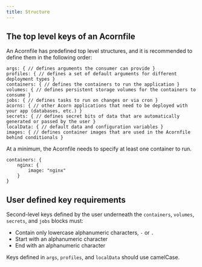 ```yaml
---
title: Structure
---
```


## The top level keys of an Acornfile

An Acornfile has predefined top level structures, and it is recommended to define them in the following order:

```acorn
args: { // defines arguments the consumer can provide }
profiles: { // defines a set of default arguments for different deployment types }
containers: { // defines the containers to run the application }
volumes: { // defines persistent storage volumes for the containers to consume }
jobs: { // defines tasks to run on changes or via cron }
acorns: { // other Acorn applications that need to be deployed with your app (databases, etc.) }
secrets: { // defines secret bits of data that are automatically generated or passed by the user }
localData: { // default data and configuration variables }
images: { // defines container images that are used in the Acornfile behind conditionals }
```

At a minimum, the Acornfile needs to specify at least one container to run.

```acorn
containers: {
    nginx: {
        image: "nginx"
    }
}
```

## User defined key requirements

Second-level keys defined by the user underneath the `containers`, `volumes`, `secrets`, and `jobs` blocks must:

* Contain only lowercase alphanumeric characters, `-` or `.`
* Start with an alphanumeric character
* End with an alphanumeric character

Keys defined in `args`, `profiles`, and `localData` should use camelCase.
